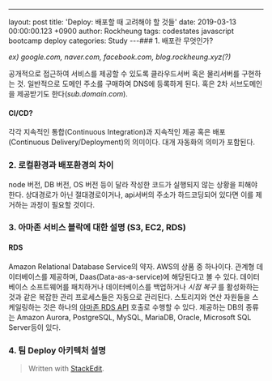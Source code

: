 ---
layout: post
title: 'Deploy: 배포할 때 고려해야 할 것들'
date: 2019-03-13 00:00:00.123 +0900
author: Rockheung
tags: codestates javascript bootcamp deploy
categories: Study
---### 1. 배포란 무엇인가?

_ex) google.com, naver.com, facebook.com, blog.rockheung.xyz(?)_

공개적으로 접근하여 서비스를 제공할 수 있도록 클라우드서버 혹은 물리서버를 구현하는 것. 일반적으로 도메인 주소를 구매하여 DNS에 등록하게 된다. 혹은 2차 서브도메인을 제공받기도 한다(_sub.domain.com_).

#### CI/CD?

각각 지속적인 통합(Continuous Integration)과 지속적인 제공 혹은 배포(Continuous Delivery/Deployment)의 의미이다. 대개 자동화의 의미가 포함된다.

### 2. 로컬환경과 배포환경의 차이

node 버전, DB 버전, OS 버전 등이 달라 작성한 코드가 실행되지 않는 상황을 피해야 한다. 상대경로가 아닌 절대경로이거나, api서버의 주소가 하드코딩되어 있다면 이를 제거하는 과정이 필요할 것이다.

### 3. 아마존 서비스 블락에 대한 설명 (S3, EC2, RDS)

#### RDS

Amazon Relational Database Service의 약자. AWS의 상품 중 하나이다. 관계형 데이터베이스를 제공하며, Daas(Data-as-a-service)에 해당된다고 볼 수 있다. 데이터베이스 소프트웨어를 패치하거나 데이터베이스를 백업하거나 _시점 복구_ 를 활성화하는 것과 같은 복잡한 관리 프로세스들은 자동으로 관리된다. 스토리지와 연산 자원들을 스케일링하는 것은 하나의 [아마존 RDS API](https://docs.aws.amazon.com/ko_kr/AmazonRDS/latest/UserGuide/ProgrammingGuide.html '아마존 RDS API') 호출로 수행할 수 있다.
제공하는 DB의 종류는 Amazon Aurora, PostgreSQL, MySQL, MariaDB, Oracle, Microsoft SQL Server등이 있다.

### 4. 팀 Deploy 아키텍처 설명

> Written with [StackEdit](https://stackedit.io/).
